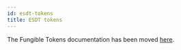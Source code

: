 ```yaml
---
id: esdt-tokens
title: ESDT tokens
---
```


The Fungible Tokens documentation has been moved [here](/tokens/fungible-tokens).
